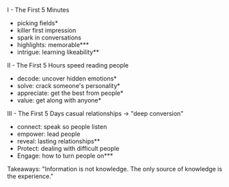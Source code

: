 I - The First 5 Minutes
  - picking fields*
  - killer first impression
  - spark in conversations
  - highlights: memorable***
  - intrigue: learning likeability**


II - The First 5 Hours
speed reading people
  - decode: uncover hidden emotions*
  - solve: crack someone's personality*
  - appreciate: get the best from people*
  - value: get along with anyone*


III - The First 5 Days
casual relationships -> "deep conversion"
  - connect: speak so people listen
  - empower: lead people
  - reveal: lasting relationships**
  - Protect: dealing with difficult people
  - Engage: how to turn people on***


Takeaways:
"Information is not knowledge. The only source of knowledge is the experience."